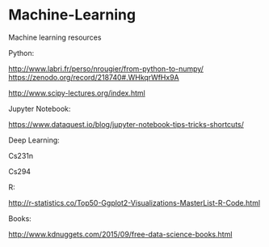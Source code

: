 # Machine-Learning
Machine learning resources


Python:

http://www.labri.fr/perso/nrougier/from-python-to-numpy/
https://zenodo.org/record/218740#.WHkqrWfHx9A

http://www.scipy-lectures.org/index.html


Jupyter Notebook:

https://www.dataquest.io/blog/jupyter-notebook-tips-tricks-shortcuts/


Deep Learning:

Cs231n

Cs294


R:

http://r-statistics.co/Top50-Ggplot2-Visualizations-MasterList-R-Code.html


Books:

http://www.kdnuggets.com/2015/09/free-data-science-books.html

